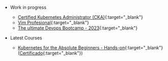 - Work in progress
  - [Certified Kubernetes Administrator (CKA)](https://www.udemy.com/course/certified-kubernetes-administrator-with-practice-tests/){:target="_blank"}
  - [Vim Profesional](https://www.udemy.com/course/vim-profesional/){:target="_blank"}
  - [The ultimate Devops Bootcamp - 2023](https://www.udemy.com/share/107XjK3@CKPwpGqe4fvmkrQZEaphMf67ziEgFevHq_ri8BR9JfMXwuZlT8XkYBsVSBSjKBqdtQ==/){:target="_blank"}


- Latest Courses
  - [Kubernetes for the Absolute Beginners - Hands-on](https://www.udemy.com/course/learn-kubernetes/){:target="_blank"}  ([Certificado](https://www.udemy.com/certificate/UC-c4ba086e-bc55-4dee-9416-b6e3e0431f52/){:target="_blank"})
